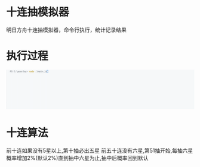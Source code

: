 # 十连抽模拟器
明日方舟十连抽模拟器，命令行执行，统计记录结果

# 执行过程
![](./source/running.gif)

# 十连算法
前十连如果没有5星以上,第十抽必出五星
前五十连没有六星,第51抽开始,每抽六星概率增加2%(默认2%)直到抽中六星为止,抽中后概率回到默认

